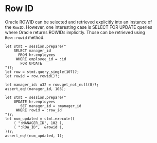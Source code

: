 # Row ID

Oracle ROWID can be selected and retrieved explicitly into an instance of the `RowID`. However, one interesting case is SELECT FOR UPDATE queries where Oracle returns ROWIDs implicitly. Those can be retrieved using `Row::rowid` method.

```rust,ignore
let stmt = session.prepare("
    SELECT manager_id
      FROM hr.employees
     WHERE employee_id = :id
       FOR UPDATE
")?;
let row = stmt.query_single(107)?;
let rowid = row.rowid()?;

let manager_id: u32 = row.get_not_null(0)?;
assert_eq!(manager_id, 103);

let stmt = session.prepare("
    UPDATE hr.employees
       SET manager_id = :manager_id
     WHERE rowid = :row_id
")?;
let num_updated = stmt.execute((
    ( ":MANAGER_ID", 102 ),
    ( ":ROW_ID",  &rowid ),
))?;
assert_eq!(num_updated, 1);
```
